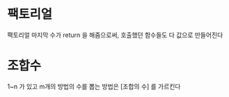 # 팩토리얼
팩토리얼 마지막 수가 return 을 해줌으로써,
호출했던 함수들도 다 값으로 만들어진다


# 조합수 
1~n 가 있고 m개의 방법의 수를 뽑는 방법은 [조합의 수] 를 가르킨다 
